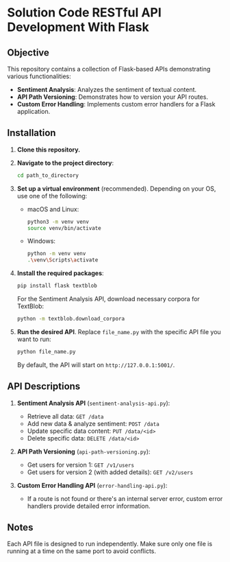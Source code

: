 # Solution Code RESTful API Development With Flask

## Objective

This repository contains a collection of Flask-based APIs demonstrating various functionalities:

- **Sentiment Analysis**: Analyzes the sentiment of textual content.
- **API Path Versioning**: Demonstrates how to version your API routes.
- **Custom Error Handling**: Implements custom error handlers for a Flask application.

## Installation

1. **Clone this repository.**

2. **Navigate to the project directory**:

   ```bash
   cd path_to_directory
   ```

3. **Set up a virtual environment** (recommended). Depending on your OS, use one of the following:

   - macOS and Linux:
     ```bash
     python3 -m venv venv
     source venv/bin/activate
     ```

   - Windows:
     ```bash
     python -m venv venv
     .\venv\Scripts\activate
     ```

4. **Install the required packages**:

   ```bash
   pip install flask textblob
   ```

   For the Sentiment Analysis API, download necessary corpora for TextBlob:

   ```bash
   python -m textblob.download_corpora
   ```

5. **Run the desired API**. Replace `file_name.py` with the specific API file you want to run:

   ```bash
   python file_name.py
   ```

   By default, the API will start on `http://127.0.0.1:5001/`.

## API Descriptions

1. **Sentiment Analysis API** (`sentiment-analysis-api.py`):

   - Retrieve all data: `GET /data`
   - Add new data & analyze sentiment: `POST /data`
   - Update specific data content: `PUT /data/<id>`
   - Delete specific data: `DELETE /data/<id>`

2. **API Path Versioning** (`api-path-versioning.py`):

   - Get users for version 1: `GET /v1/users`
   - Get users for version 2 (with added details): `GET /v2/users`

3. **Custom Error Handling API** (`error-handling-api.py`):

   - If a route is not found or there's an internal server error, custom error handlers provide detailed error information.

## Notes

Each API file is designed to run independently. Make sure only one file is running at a time on the same port to avoid conflicts.